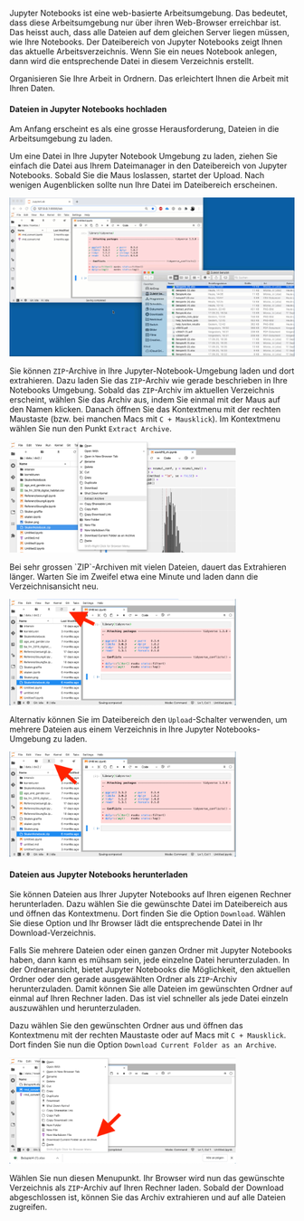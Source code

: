 Jupyter Notebooks ist eine web-basierte Arbeitsumgebung. Das bedeutet, dass diese Arbeitsumgebung nur über ihren Web-Browser erreichbar ist. Das heisst auch, dass alle Dateien auf dem gleichen Server liegen müssen, wie Ihre Notebooks. Der Dateibereich von Jupyter Notebooks zeigt Ihnen das aktuelle Arbeitsverzeichnis. Wenn Sie ein neues Notebook anlegen, dann wird die entsprechende Datei in diesem Verzeichnis erstellt.

<p class="alert alert-success" markdown="1">
<i class="fa fa-lg fa-lightbulb-o"></i> Organisieren Sie Ihre Arbeit in Ordnern. Das erleichtert Ihnen die Arbeit mit Ihren Daten.
</p>

#### Dateien in Jupyter Notebooks hochladen

Am Anfang erscheint es als eine grosse Herausforderung, Dateien in die Arbeitsumgebung zu laden. 

Um eine Datei in Ihre Jupyter Notebook Umgebung zu laden, ziehen Sie einfach die Datei aus Ihrem Dateimanager in den Dateibereich von Jupyter Notebooks. Sobald Sie die Maus loslassen, startet der Upload. Nach wenigen Augenblicken sollte nun Ihre Datei im Dateibereich erscheinen. 

<a href="https://github.com/dxiai/r-einstieg/raw/main/bilder/JL_upload_download_datei.gif?raw=true" title="Datei in Jupyter Notebooks hoch und wieder herunterladen"><img alt="JL_upload_download_datei.gif" src="https://github.com/dxiai/r-einstieg/raw/master/bilder/JL_upload_download_datei.gif?raw=true" width="600" /></a>

Sie können `ZIP`-Archive in Ihre Jupyter-Notebook-Umgebung laden und dort extrahieren. Dazu laden Sie das `ZIP`-Archiv wie gerade beschrieben in Ihre Notebooks Umgebung. Sobald das `ZIP`-Archiv im aktuellen Verzeichnis erscheint, wählen Sie das Archiv aus, indem Sie einmal mit der Maus auf den Namen klicken. Danach öffnen Sie das Kontextmenu mit der rechten Maustaste (bzw. bei manchen Macs mit `C + Mausklick`). Im Kontextmenu wählen Sie nun den Punkt `Extract Archive`. 

<a href="https://github.com/dxiai/r-einstieg/raw/master/bilder/extract_archive.png" title="ZIP-Archiv entpacken"><img alt="extract_archive.png" src="https://github.com/dxiai/r-einstieg/raw/master/bilder/extract_archive.png" width="400" height="196.43134212568" /></a>

<p class="alert alert-warning" markdown="1">
Bei sehr grossen `ZIP`-Archiven mit vielen Dateien, dauert das Extrahieren länger. Warten Sie im Zweifel etwa eine Minute und laden dann die Verzeichnisansicht neu.
</p>

<a href="https://github.com/dxiai/r-einstieg/raw/master/bilder/dateien_neu_laden.png" title="Position des Neuladen-Schalters"><img alt="dateien_neu_laden.png" src="https://github.com/dxiai/r-einstieg/raw/master/bilder/dateien_neu_laden.png" width="400" height="187.9468845761" /></a>

Alternativ können Sie im Dateibereich den `Upload`-Schalter verwenden, um mehrere Dateien aus einem Verzeichnis in Ihre Jupyter Notebooks-Umgebung zu laden.

<a href="https://github.com/dxiai/r-einstieg/raw/master/bilder/Bildschirmfoto%202020-09-21%20um%2022.05.57.png" title="Position des Upload-Schalters"><img alt="Bildschirmfoto 2020-09-21 um 22.05.57.png" src="https://github.com/dxiai/r-einstieg/raw/master/bilder/Bildschirmfoto%202020-09-21%20um%2022.05.57.png" width="400" height="186.31256384065" /></a>

#### Dateien aus Jupyter Notebooks herunterladen

Sie können Dateien aus Ihrer Jupyter Notebooks auf Ihren eigenen Rechner herunterladen. Dazu wählen Sie die gewünschte Datei im Dateibereich aus und öffnen das Kontextmenu. Dort finden Sie die Option `Download`. Wählen Sie diese Option und Ihr Browser lädt die entsprechende Datei in Ihr Download-Verzeichnis. 

Falls Sie mehrere Dateien oder einen ganzen Ordner mit Jupyter Notebooks haben, dann kann es mühsam sein, jede einzelne Datei herunterzuladen. In der Ordneransicht, bietet Jupyter Notebooks die Möglichkeit, den aktuellen Ordner oder den gerade ausgewählten Ordner als `ZIP`-Archiv herunterzuladen. Damit können Sie alle Dateien im gewünschten Ordner auf einmal auf Ihren Rechner laden. Das ist viel schneller als jede Datei einzeln auszuwählen und herunterzuladen. 

Dazu wählen Sie den gewünschten Ordner aus und öffnen das Kontextmenu mit der rechten Maustaste oder auf Macs mit `C + Mausklick`. Dort finden Sie nun die Option `Download Current Folder as an Archive`. 

<a href="https://github.com/dxiai/r-einstieg/raw/master/bilder/download_cur_folder_as_zip.png" title="Aktuellen Ordner als ZIP Archiv herunterladen"><img alt="download_cur_folder_as_zip.png" src="https://github.com/dxiai/r-einstieg/raw/master/bilder/download_cur_folder_as_zip.png" width="400" height="188.11475409836" /></a>

Wählen Sie nun diesen Menupunkt. Ihr Browser wird nun das gewünschte Verzeichnis als `ZIP`-Archiv auf Ihren Rechner laden. Sobald der Download abgeschlossen ist, können Sie das Archiv extrahieren und auf alle Dateien zugreifen. 
